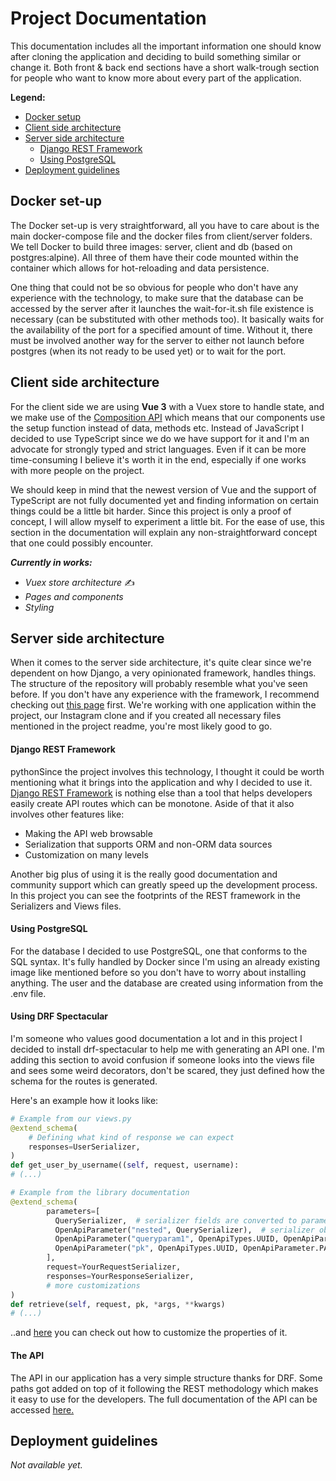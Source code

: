 # Project Documentation

This documentation includes all the important information one should know after cloning the application and deciding to build something similar or change it. Both front & back end sections have a short walk-trough section for people who want to know more about every part of the application.

**Legend:**

+ [Docker setup](docs.md#docker-set-up)
+ [Client side architecture](docs.md#client-side-architecture)
+ [Server side architecture](docs.md#server-side-architecture)
  + [Django REST Framework](docs.md#django-rest-framework)
  + [Using PostgreSQL](docs.md#using-postgresql)
+ [Deployment guidelines](docs.md#deployment-guidelines)



## Docker set-up

The Docker set-up is very straightforward, all you have to care about is the main docker-compose file and the docker files from client/server folders. We tell Docker to build three images: server, client and db (based on postgres:alpine). All three of them have their code mounted within the container which allows for hot-reloading and data persistence.

One thing that could not be so obvious for people who don't have any experience with the technology, to make sure that the database can be accessed by the server after it launches the wait-for-it.sh file existence is necessary (can be substituted with other methods too). It basically waits for the availability of the port for a specified amount of time. Without it, there must be involved another way for the server to either not launch before postgres (when its not ready to be used yet) or to wait for the port.



## Client side architecture

For the client side we are using **Vue 3** with a Vuex store to handle state, and we make use of the [Composition API](https://v3.vuejs.org/guide/composition-api-introduction.html) which means that our components use the setup function instead of data, methods etc. Instead of JavaScript I decided to use TypeScript since we do we have support for it and I'm an advocate for strongly typed and strict languages. Even if it can be more time-consuming I believe it's worth it in the end, especially if one works with more people on the project.

We should keep in mind that the newest version of Vue and the support of TypeScript are not fully documented yet and finding information on certain things could be a little bit harder. Since this project is only a proof of concept, I will allow myself to experiment a little bit. For the ease of use, this section in the documentation will explain any non-straightforward concept that one could possibly encounter.



***Currently in works:***

- *Vuex store architecture* ✍️
- *Pages and components*
- *Styling*



##  Server side architecture

When it comes to the server side architecture, it's quite clear since we're dependent on how Django, a very opinionated framework, handles things. The structure of the repository will probably resemble what you've seen before. If you don't have any experience with the framework, I recommend checking out [this page](https://www.djangoproject.com/start/) first. We're working with one application within the project, our Instagram clone and if you created all necessary files mentioned in the project readme, you're most likely good to go. 



#### Django REST Framework

pythonSince the project involves this technology, I thought it could be worth mentioning what it brings into the application and why I decided to use it. [Django REST Framework](https://www.django-rest-framework.org/) is nothing else than a tool that helps developers easily create API routes which can be monotone. Aside of that it also involves other features like:

- Making the API web browsable
- Serialization that supports ORM and non-ORM data sources
- Customization on many levels



Another big plus of using it is the really good documentation and community support which can greatly speed up the development process. In this project you can see the footprints of the REST framework in the Serializers and Views files.



#### Using PostgreSQL

For the database I decided to use PostgreSQL, one that conforms to the SQL syntax. It's fully handled by Docker since I'm using an already existing image like mentioned before so you don't have to worry about installing anything. The user and the database are created using information from the .env file.



#### Using DRF Spectacular

I'm someone who values good documentation a lot and in this project I decided to install drf-spectacular to help me with generating an API one. I'm adding this section to avoid confusion if someone looks into the views file and sees some weird decorators, don't be scared, they just defined how the schema for the routes is generated. 

Here's an example how it looks like:

```python
# Example from our views.py
@extend_schema(
    # Defining what kind of response we can expect
	responses=UserSerializer,
)
def get_user_by_username((self, request, username):
# (...)

# Example from the library documentation
@extend_schema(
        parameters=[
          QuerySerializer,  # serializer fields are converted to parameters
          OpenApiParameter("nested", QuerySerializer),  # serializer object is converted to a parameter
          OpenApiParameter("queryparam1", OpenApiTypes.UUID, OpenApiParameter.QUERY),
          OpenApiParameter("pk", OpenApiTypes.UUID, OpenApiParameter.PATH), # path variable was overridden
        ],
        request=YourRequestSerializer,
        responses=YourResponseSerializer,
        # more customizations
)
def retrieve(self, request, pk, *args, **kwargs)
# (...)
```

 ..and [here](https://drf-spectacular.readthedocs.io/en/latest/readme.html#customization-by-using-extend-schema) you can check out how to customize the properties of it.



#### The API

The API in our application has a very simple structure thanks for DRF. Some paths got added on top of it following the REST methodology which makes it easy to use for the developers. The full documentation of the API can be accessed [here.](https://haixei.github.io/instagram-clone/)



## Deployment guidelines

*Not available yet.* 

